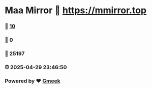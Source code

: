 # Maa Mirror :link: https://mmirror.top 
### :page_facing_up: [10](https://mmirror.top/tag.html) 
### :speech_balloon: 0 
### :hibiscus: 25197 
### :alarm_clock: 2025-04-29 23:46:50 
### Powered by :heart: [Gmeek](https://github.com/Meekdai/Gmeek)
